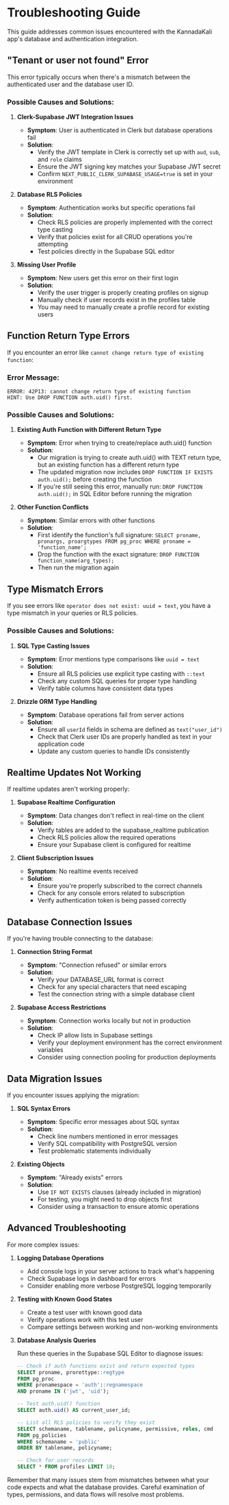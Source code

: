 # Troubleshooting Guide

This guide addresses common issues encountered with the KannadaKali app's database and authentication integration.

## "Tenant or user not found" Error

This error typically occurs when there's a mismatch between the authenticated user and the database user ID.

### Possible Causes and Solutions:

1. **Clerk-Supabase JWT Integration Issues**
   - **Symptom**: User is authenticated in Clerk but database operations fail
   - **Solution**: 
     - Verify the JWT template in Clerk is correctly set up with `aud`, `sub`, and `role` claims
     - Ensure the JWT signing key matches your Supabase JWT secret
     - Confirm `NEXT_PUBLIC_CLERK_SUPABASE_USAGE=true` is set in your environment

2. **Database RLS Policies**
   - **Symptom**: Authentication works but specific operations fail
   - **Solution**:
     - Check RLS policies are properly implemented with the correct type casting
     - Verify that policies exist for all CRUD operations you're attempting
     - Test policies directly in the Supabase SQL editor

3. **Missing User Profile**
   - **Symptom**: New users get this error on their first login
   - **Solution**:
     - Verify the user trigger is properly creating profiles on signup
     - Manually check if user records exist in the profiles table
     - You may need to manually create a profile record for existing users

## Function Return Type Errors

If you encounter an error like `cannot change return type of existing function`:

### Error Message: 
```
ERROR: 42P13: cannot change return type of existing function
HINT: Use DROP FUNCTION auth.uid() first.
```

### Possible Causes and Solutions:

1. **Existing Auth Function with Different Return Type**
   - **Symptom**: Error when trying to create/replace auth.uid() function
   - **Solution**:
     - Our migration is trying to create auth.uid() with TEXT return type, but an existing function has a different return type
     - The updated migration now includes `DROP FUNCTION IF EXISTS auth.uid();` before creating the function
     - If you're still seeing this error, manually run: `DROP FUNCTION auth.uid();` in SQL Editor before running the migration

2. **Other Function Conflicts**
   - **Symptom**: Similar errors with other functions
   - **Solution**:
     - First identify the function's full signature: `SELECT proname, pronargs, proargtypes FROM pg_proc WHERE proname = 'function_name';`
     - Drop the function with the exact signature: `DROP FUNCTION function_name(arg_types);` 
     - Then run the migration again

## Type Mismatch Errors

If you see errors like `operator does not exist: uuid = text`, you have a type mismatch in your queries or RLS policies.

### Possible Causes and Solutions:

1. **SQL Type Casting Issues**
   - **Symptom**: Error mentions type comparisons like `uuid = text`
   - **Solution**:
     - Ensure all RLS policies use explicit type casting with `::text`
     - Check any custom SQL queries for proper type handling
     - Verify table columns have consistent data types

2. **Drizzle ORM Type Handling**
   - **Symptom**: Database operations fail from server actions
   - **Solution**:
     - Ensure all `userId` fields in schema are defined as `text("user_id")`
     - Check that Clerk user IDs are properly handled as text in your application code
     - Update any custom queries to handle IDs consistently

## Realtime Updates Not Working

If realtime updates aren't working properly:

1. **Supabase Realtime Configuration**
   - **Symptom**: Data changes don't reflect in real-time on the client
   - **Solution**:
     - Verify tables are added to the supabase_realtime publication
     - Check RLS policies allow the required operations
     - Ensure your Supabase client is configured for realtime

2. **Client Subscription Issues**
   - **Symptom**: No realtime events received
   - **Solution**:
     - Ensure you're properly subscribed to the correct channels
     - Check for any console errors related to subscription
     - Verify authentication token is being passed correctly

## Database Connection Issues

If you're having trouble connecting to the database:

1. **Connection String Format**
   - **Symptom**: "Connection refused" or similar errors
   - **Solution**:
     - Verify your DATABASE_URL format is correct
     - Check for any special characters that need escaping
     - Test the connection string with a simple database client

2. **Supabase Access Restrictions**
   - **Symptom**: Connection works locally but not in production
   - **Solution**:
     - Check IP allow lists in Supabase settings
     - Verify your deployment environment has the correct environment variables
     - Consider using connection pooling for production deployments

## Data Migration Issues

If you encounter issues applying the migration:

1. **SQL Syntax Errors**
   - **Symptom**: Specific error messages about SQL syntax
   - **Solution**:
     - Check line numbers mentioned in error messages
     - Verify SQL compatibility with PostgreSQL version
     - Test problematic statements individually

2. **Existing Objects**
   - **Symptom**: "Already exists" errors
   - **Solution**:
     - Use `IF NOT EXISTS` clauses (already included in migration)
     - For testing, you might need to drop objects first
     - Consider using a transaction to ensure atomic operations

## Advanced Troubleshooting

For more complex issues:

1. **Logging Database Operations**
   - Add console logs in your server actions to track what's happening
   - Check Supabase logs in dashboard for errors
   - Consider enabling more verbose PostgreSQL logging temporarily

2. **Testing with Known Good States**
   - Create a test user with known good data
   - Verify operations work with this test user
   - Compare settings between working and non-working environments

3. **Database Analysis Queries**

   Run these queries in the Supabase SQL Editor to diagnose issues:

   ```sql
   -- Check if auth functions exist and return expected types
   SELECT proname, prorettype::regtype 
   FROM pg_proc 
   WHERE pronamespace = 'auth'::regnamespace 
   AND proname IN ('jwt', 'uid');

   -- Test auth.uid() function
   SELECT auth.uid() AS current_user_id;

   -- List all RLS policies to verify they exist
   SELECT schemaname, tablename, policyname, permissive, roles, cmd 
   FROM pg_policies 
   WHERE schemaname = 'public' 
   ORDER BY tablename, policyname;

   -- Check for user records
   SELECT * FROM profiles LIMIT 10;
   ```

Remember that many issues stem from mismatches between what your code expects and what the database provides. Careful examination of types, permissions, and data flows will resolve most problems. 